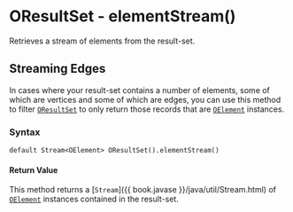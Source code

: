 
# OResultSet - elementStream()

Retrieves a stream of elements from the result-set.

## Streaming Edges

In cases where your result-set contains a number of elements, some of which are vertices and some of which are edges, you can use this method to filter [`OResultSet`](../OResultSet.md) to only return those records that are [`OElement`](../OElement.md) instances.

### Syntax

```
default Stream<OElement> OResultSet().elementStream()
```

#### Return Value

This method returns a [`Stream`]({{ book.javase }}/java/util/Stream.html) of [`OElement`](../OElement.md) instances contained in the result-set.





